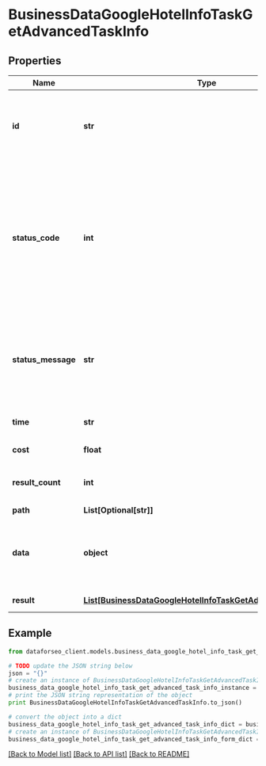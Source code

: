 # BusinessDataGoogleHotelInfoTaskGetAdvancedTaskInfo


## Properties

Name | Type | Description | Notes
------------ | ------------- | ------------- | -------------
**id** | **str** | task identifier unique task identifier in our system in the UUID format | [optional] 
**status_code** | **int** | status code of the task generated by DataForSEO, can be within the following range: 10000-60000 you can find the full list of the response codes here | [optional] 
**status_message** | **str** | informational message of the task you can find the full list of general informational messages here | [optional] 
**time** | **str** | execution time, seconds | [optional] 
**cost** | **float** | total tasks cost, USD | [optional] 
**result_count** | **int** | number of elements in the result array | [optional] 
**path** | **List[Optional[str]]** | URL path | [optional] 
**data** | **object** | contains the same parameters that you specified in the POST request | [optional] 
**result** | [**List[BusinessDataGoogleHotelInfoTaskGetAdvancedResultInfo]**](BusinessDataGoogleHotelInfoTaskGetAdvancedResultInfo.md) | array of results | [optional] 

## Example

```python
from dataforseo_client.models.business_data_google_hotel_info_task_get_advanced_task_info import BusinessDataGoogleHotelInfoTaskGetAdvancedTaskInfo

# TODO update the JSON string below
json = "{}"
# create an instance of BusinessDataGoogleHotelInfoTaskGetAdvancedTaskInfo from a JSON string
business_data_google_hotel_info_task_get_advanced_task_info_instance = BusinessDataGoogleHotelInfoTaskGetAdvancedTaskInfo.from_json(json)
# print the JSON string representation of the object
print BusinessDataGoogleHotelInfoTaskGetAdvancedTaskInfo.to_json()

# convert the object into a dict
business_data_google_hotel_info_task_get_advanced_task_info_dict = business_data_google_hotel_info_task_get_advanced_task_info_instance.to_dict()
# create an instance of BusinessDataGoogleHotelInfoTaskGetAdvancedTaskInfo from a dict
business_data_google_hotel_info_task_get_advanced_task_info_form_dict = business_data_google_hotel_info_task_get_advanced_task_info.from_dict(business_data_google_hotel_info_task_get_advanced_task_info_dict)
```
[[Back to Model list]](../README.md#documentation-for-models) [[Back to API list]](../README.md#documentation-for-api-endpoints) [[Back to README]](../README.md)


